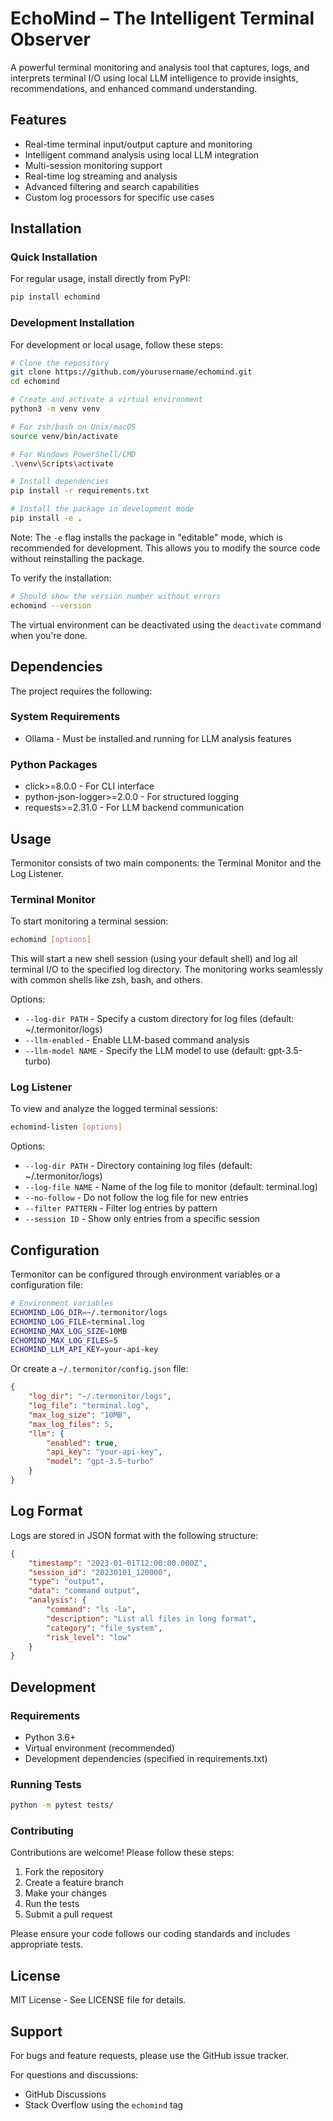# EchoMind – The Intelligent Terminal Observer
A powerful terminal monitoring and analysis tool that captures, logs, and interprets terminal I/O using local LLM intelligence to provide insights, recommendations, and enhanced command understanding.

## Features

- Real-time terminal input/output capture and monitoring
- Intelligent command analysis using local LLM integration
- Multi-session monitoring support
- Real-time log streaming and analysis
- Advanced filtering and search capabilities
- Custom log processors for specific use cases

## Installation

### Quick Installation

For regular usage, install directly from PyPI:

```bash
pip install echomind
```

### Development Installation

For development or local usage, follow these steps:

```bash
# Clone the repository
git clone https://github.com/yourusername/echomind.git
cd echomind

# Create and activate a virtual environment
python3 -m venv venv

# For zsh/bash on Unix/macOS
source venv/bin/activate

# For Windows PowerShell/CMD
.\venv\Scripts\activate

# Install dependencies
pip install -r requirements.txt

# Install the package in development mode
pip install -e .
```

Note: The `-e` flag installs the package in "editable" mode, which is recommended for development. This allows you to modify the source code without reinstalling the package.

To verify the installation:
```bash
# Should show the version number without errors
echomind --version
```

The virtual environment can be deactivated using the `deactivate` command when you're done.

## Dependencies

The project requires the following:

### System Requirements
- Ollama - Must be installed and running for LLM analysis features

### Python Packages
- click>=8.0.0 - For CLI interface
- python-json-logger>=2.0.0 - For structured logging
- requests>=2.31.0 - For LLM backend communication

## Usage

Termonitor consists of two main components: the Terminal Monitor and the Log Listener.

### Terminal Monitor

To start monitoring a terminal session:

```bash
echomind [options]
```

This will start a new shell session (using your default shell) and log all terminal I/O to the specified log directory. The monitoring works seamlessly with common shells like zsh, bash, and others.

Options:
- `--log-dir PATH` - Specify a custom directory for log files (default: ~/.termonitor/logs)
- `--llm-enabled` - Enable LLM-based command analysis
- `--llm-model NAME` - Specify the LLM model to use (default: gpt-3.5-turbo)

### Log Listener

To view and analyze the logged terminal sessions:

```bash
echomind-listen [options]
```

Options:
- `--log-dir PATH` - Directory containing log files (default: ~/.termonitor/logs)
- `--log-file NAME` - Name of the log file to monitor (default: terminal.log)
- `--no-follow` - Do not follow the log file for new entries
- `--filter PATTERN` - Filter log entries by pattern
- `--session ID` - Show only entries from a specific session

## Configuration

Termonitor can be configured through environment variables or a configuration file:

```bash
# Environment variables
ECHOMIND_LOG_DIR=~/.termonitor/logs
ECHOMIND_LOG_FILE=terminal.log
ECHOMIND_MAX_LOG_SIZE=10MB
ECHOMIND_MAX_LOG_FILES=5
ECHOMIND_LLM_API_KEY=your-api-key
```

Or create a `~/.termonitor/config.json` file:

```json
{
    "log_dir": "~/.termonitor/logs",
    "log_file": "terminal.log",
    "max_log_size": "10MB",
    "max_log_files": 5,
    "llm": {
        "enabled": true,
        "api_key": "your-api-key",
        "model": "gpt-3.5-turbo"
    }
}
```

## Log Format

Logs are stored in JSON format with the following structure:

```json
{
    "timestamp": "2023-01-01T12:00:00.000Z",
    "session_id": "20230101_120000",
    "type": "output",
    "data": "command output",
    "analysis": {
        "command": "ls -la",
        "description": "List all files in long format",
        "category": "file_system",
        "risk_level": "low"
    }
}
```

## Development

### Requirements
- Python 3.6+
- Virtual environment (recommended)
- Development dependencies (specified in requirements.txt)

### Running Tests

```bash
python -m pytest tests/
```

### Contributing

Contributions are welcome! Please follow these steps:

1. Fork the repository
2. Create a feature branch
3. Make your changes
4. Run the tests
5. Submit a pull request

Please ensure your code follows our coding standards and includes appropriate tests.

## License

MIT License - See LICENSE file for details.

## Support

For bugs and feature requests, please use the GitHub issue tracker.

For questions and discussions:
- GitHub Discussions
- Stack Overflow using the `echomind` tag